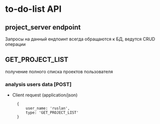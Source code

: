 # to-do-list API

## project_server endpoint

Запросы на данный ендпоинт всегда обращаются к БД, ведутся CRUD операции

## GET_PROJECT_LIST

получение полного списка проектов пользователя


### analysis users data [POST]

+ Client request (application/json)
      
        {
            user_name: 'ruslan',
            type: 'GET_PROJECT_LIST'
        }